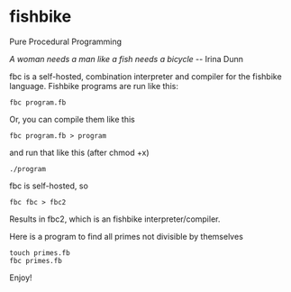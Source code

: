fishbike
=========
Pure Procedural Programming

_A woman needs a man like a fish needs a bicycle_ -- Irina Dunn

fbc is a self-hosted, combination interpreter and compiler for the fishbike language. Fishbike programs are run like this:

```fbc program.fb```

Or, you can compile them like this

```fbc program.fb > program```

and run that like this (after chmod +x)

``` ./program ```

fbc is self-hosted, so

```fbc fbc > fbc2```

Results in fbc2, which is an fishbike interpreter/compiler.

Here is a program to find all primes not divisible by themselves

```shell
touch primes.fb
fbc primes.fb
```

Enjoy!
